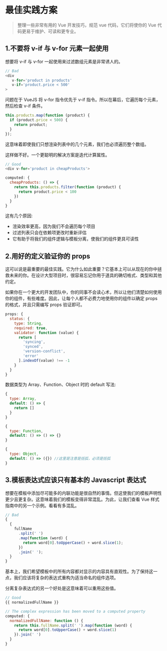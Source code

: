 # 最佳实践方案

> 整理一些非常有用的 Vue 开发技巧，规范 vue 代码，它们将使你的 Vue 代码更易于维护、可读和更专业。

## 1.不要将 v-if 与 v-for 元素一起使用

想要将 v-if 与 v-for 一起使用来过滤数组元素是非常诱人的。

```js
// Bad
<div
   v-for='product in products'
   v-if='product.price < 500'
>
```

问题在于 VueJS 将 v-for 指令优先于 v-if 指令。所以在幕后，它遍历每个元素，然后检查 v-if 条件。

```js
this.products.map(function (product) {
  if (product.price < 500) {
    return product;
  }
});
```

这意味着即使我们只想渲染列表中的几个元素，我们也必须遍历整个数组。

这样做不好。一个更聪明的解决方案是迭代计算属性。

```js
// Good
<div v-for='product in cheapProducts'>

computed: {
  cheapProducts: () => {
    return this.products.filter(function (product) {
      return product.price < 100
    })
  }
}
```

这有几个原因:

- 渲染效率更高，因为我们不会遍历每个项目
- 过滤列表只会在依赖项更改时重新评估
- 它有助于将我们的组件逻辑与模板分离，使我们的组件更具可读性

## 2.用好的定义验证你的 props

这可以说是最重要的最佳实践。它为什么如此重要？它基本上可以从现在的你中拯救未来的你。在设计大型项目时，很容易忘记你用于道具的确切格式、类型和其他约定。

如果你在一个更大的开发团队中，你的同事不会读心术，所以让他们清楚如何使用你的组件，有些难度。因此，让每个人都不必费力地使用你的组件以确定 props 的格式，并且只需编写 props 验证即可。

```js
props: {
  status: {
    type: String,
    required: true,
    validator: function (value) {
      return [
        'syncing',
        'synced',
        'version-conflict',
        'error'
      ].indexOf(value) !== -1
    }
  }
}
```

数据类型为 Array、Function、Object 时的 default 写法:

```js
{
  type: Array,
  default: () => {
    return []
  }
}

{
  type: Function,
  default: () => () => {}
}

{
  type: Object,
  default: () => ({}) //这里是注意是括弧，必须是括弧
}
```

## 3.模板表达式应该只有基本的 Javascript 表达式

想要在模板中添加尽可能多的内联功能是很自然的事情。但这使我们的模板声明性更少且更复杂。这意味着我们的模板变得非常混乱。为此，让我们查看 Vue 样式指南中的另一个示例。看看有多混乱。

```js
// Bad
{
  {
    fullName
      .split(' ')
      .map(function (word) {
        return word[0].toUpperCase() + word.slice(1);
      })
      .join(' ');
  }
}
```

基本上，我们希望模板中的所有内容都对显示的内容具有直观性。为了保持这一点，我们应该将复杂的表达式重构为适当命名的组件选项。

分离复杂表达式的另一个好处是这意味着可以重用这些值。

```js
// Good
{{ normalizedFullName }}

// The complex expression has been moved to a computed property
computed: {
  normalizedFullName: function () {
    return this.fullName.split(' ').map(function (word) {
      return word[0].toUpperCase() + word.slice(1)
    }).join(' ')
  }
}
```
